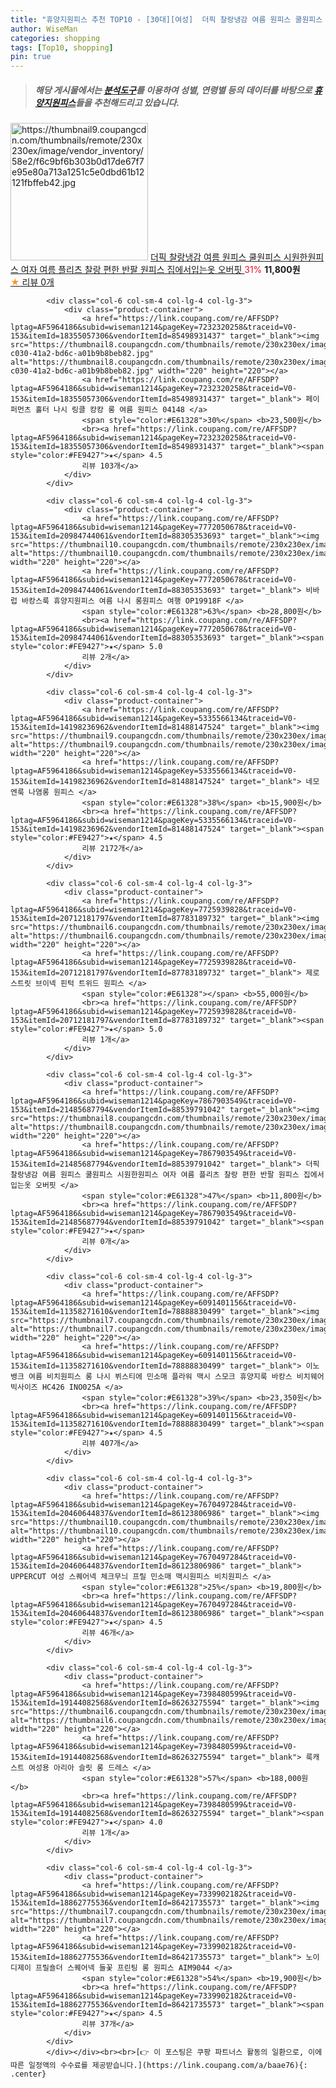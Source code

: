 ```yaml
---
title: "휴양지원피스 추천 TOP10 - [30대][여성]  더픽 찰랑냉감 여름 원피스 쿨원피스 시원한원피스 여자 여름 플리츠 찰랑 편한 반팔 원피스 집에서입는옷 오버핏 "
author: WiseMan
categories: shopping
tags: [Top10, shopping]
pin: true
---
```


> ##### 해당 게시물에서는 [**분석도구**](https://itemscout.io/)를 이용하여 **성별**, **연령별** 등의 데이터를 바탕으로 [**휴양지원피스**](https://link.coupang.com/a/baae76)들을 추천해드리고 있습니다.
<div class="container"><div class="row">
            <div class="col-6 col-sm-4 col-lg-4 col-lg-3">
                <div class="product-container">
                    <a href="https://link.coupang.com/re/AFFSDP?lptag=AF5964186&subid=wiseman1214&pageKey=7867903549&traceid=V0-153&itemId=21485687802&vendorItemId=88539791071" target="_blank"><img src="https://thumbnail9.coupangcdn.com/thumbnails/remote/230x230ex/image/vendor_inventory/58e2/f6c9bf6b303b0d17de67f7e95e80a713a1251c5e0dbd61b12121fbffeb42.jpg" alt="https://thumbnail9.coupangcdn.com/thumbnails/remote/230x230ex/image/vendor_inventory/58e2/f6c9bf6b303b0d17de67f7e95e80a713a1251c5e0dbd61b12121fbffeb42.jpg" width="220" height="220"></a>
                    <a href="https://link.coupang.com/re/AFFSDP?lptag=AF5964186&subid=wiseman1214&pageKey=7867903549&traceid=V0-153&itemId=21485687802&vendorItemId=88539791071" target="_blank"> 더픽 찰랑냉감 여름 원피스 쿨원피스 시원한원피스 여자 여름 플리츠 찰랑 편한 반팔 원피스 집에서입는옷 오버핏 </a>
                    <span style="color:#E61328">31%</span> <b>11,800원</b>
                    <br><a href="https://link.coupang.com/re/AFFSDP?lptag=AF5964186&subid=wiseman1214&pageKey=7867903549&traceid=V0-153&itemId=21485687802&vendorItemId=88539791071" target="_blank"><span style="color:#FE9427">★</span> 
                    리뷰 0개</a>
                </div>
            </div>
            
            <div class="col-6 col-sm-4 col-lg-4 col-lg-3">
                <div class="product-container">
                    <a href="https://link.coupang.com/re/AFFSDP?lptag=AF5964186&subid=wiseman1214&pageKey=7232320258&traceid=V0-153&itemId=18355057306&vendorItemId=85498931437" target="_blank"><img src="https://thumbnail8.coupangcdn.com/thumbnails/remote/230x230ex/image/retail/images/2023/03/30/10/2/f7f83ea2-c030-41a2-bd6c-a01b9b8beb82.jpg" alt="https://thumbnail8.coupangcdn.com/thumbnails/remote/230x230ex/image/retail/images/2023/03/30/10/2/f7f83ea2-c030-41a2-bd6c-a01b9b8beb82.jpg" width="220" height="220"></a>
                    <a href="https://link.coupang.com/re/AFFSDP?lptag=AF5964186&subid=wiseman1214&pageKey=7232320258&traceid=V0-153&itemId=18355057306&vendorItemId=85498931437" target="_blank"> 페이퍼먼츠 홀터 나시 링클 캉캉 롱 여름 원피스 04148 </a>
                    <span style="color:#E61328">30%</span> <b>23,500원</b>
                    <br><a href="https://link.coupang.com/re/AFFSDP?lptag=AF5964186&subid=wiseman1214&pageKey=7232320258&traceid=V0-153&itemId=18355057306&vendorItemId=85498931437" target="_blank"><span style="color:#FE9427">★</span> 4.5
                    리뷰 103개</a>
                </div>
            </div>
            
            <div class="col-6 col-sm-4 col-lg-4 col-lg-3">
                <div class="product-container">
                    <a href="https://link.coupang.com/re/AFFSDP?lptag=AF5964186&subid=wiseman1214&pageKey=7772050678&traceid=V0-153&itemId=20984744061&vendorItemId=88305353693" target="_blank"><img src="https://thumbnail10.coupangcdn.com/thumbnails/remote/230x230ex/image/vendor_inventory/693c/0582c390ffe04678881943e1fb4baef58c7c86f1f56e7e0f7b088246858e.jpg" alt="https://thumbnail10.coupangcdn.com/thumbnails/remote/230x230ex/image/vendor_inventory/693c/0582c390ffe04678881943e1fb4baef58c7c86f1f56e7e0f7b088246858e.jpg" width="220" height="220"></a>
                    <a href="https://link.coupang.com/re/AFFSDP?lptag=AF5964186&subid=wiseman1214&pageKey=7772050678&traceid=V0-153&itemId=20984744061&vendorItemId=88305353693" target="_blank"> 비바럽 바캉스룩 휴양지원피스 여름 나시 롱원피스 여행 OP19918F </a>
                    <span style="color:#E61328">63%</span> <b>28,800원</b>
                    <br><a href="https://link.coupang.com/re/AFFSDP?lptag=AF5964186&subid=wiseman1214&pageKey=7772050678&traceid=V0-153&itemId=20984744061&vendorItemId=88305353693" target="_blank"><span style="color:#FE9427">★</span> 5.0
                    리뷰 2개</a>
                </div>
            </div>
            
            <div class="col-6 col-sm-4 col-lg-4 col-lg-3">
                <div class="product-container">
                    <a href="https://link.coupang.com/re/AFFSDP?lptag=AF5964186&subid=wiseman1214&pageKey=5335566134&traceid=V0-153&itemId=14198236962&vendorItemId=81488147524" target="_blank"><img src="https://thumbnail9.coupangcdn.com/thumbnails/remote/230x230ex/image/vendor_inventory/5fb9/e986c221c07badfecf65d6a9bdd1aa250d45c9726a591dc538c4114a132e.jpg" alt="https://thumbnail9.coupangcdn.com/thumbnails/remote/230x230ex/image/vendor_inventory/5fb9/e986c221c07badfecf65d6a9bdd1aa250d45c9726a591dc538c4114a132e.jpg" width="220" height="220"></a>
                    <a href="https://link.coupang.com/re/AFFSDP?lptag=AF5964186&subid=wiseman1214&pageKey=5335566134&traceid=V0-153&itemId=14198236962&vendorItemId=81488147524" target="_blank"> 네모엔룩 나염롱 원피스 </a>
                    <span style="color:#E61328">38%</span> <b>15,900원</b>
                    <br><a href="https://link.coupang.com/re/AFFSDP?lptag=AF5964186&subid=wiseman1214&pageKey=5335566134&traceid=V0-153&itemId=14198236962&vendorItemId=81488147524" target="_blank"><span style="color:#FE9427">★</span> 4.5
                    리뷰 2172개</a>
                </div>
            </div>
            
            <div class="col-6 col-sm-4 col-lg-4 col-lg-3">
                <div class="product-container">
                    <a href="https://link.coupang.com/re/AFFSDP?lptag=AF5964186&subid=wiseman1214&pageKey=7725939828&traceid=V0-153&itemId=20712181797&vendorItemId=87783189732" target="_blank"><img src="https://thumbnail6.coupangcdn.com/thumbnails/remote/230x230ex/image/rs_quotation_api/0narlffl/3591065dadd54945872ecf2d6ca99058.jpg" alt="https://thumbnail6.coupangcdn.com/thumbnails/remote/230x230ex/image/rs_quotation_api/0narlffl/3591065dadd54945872ecf2d6ca99058.jpg" width="220" height="220"></a>
                    <a href="https://link.coupang.com/re/AFFSDP?lptag=AF5964186&subid=wiseman1214&pageKey=7725939828&traceid=V0-153&itemId=20712181797&vendorItemId=87783189732" target="_blank"> 제로스트릿 브이넥 핀턱 트위드 원피스 </a>
                    <span style="color:#E61328"></span> <b>55,000원</b>
                    <br><a href="https://link.coupang.com/re/AFFSDP?lptag=AF5964186&subid=wiseman1214&pageKey=7725939828&traceid=V0-153&itemId=20712181797&vendorItemId=87783189732" target="_blank"><span style="color:#FE9427">★</span> 5.0
                    리뷰 1개</a>
                </div>
            </div>
            
            <div class="col-6 col-sm-4 col-lg-4 col-lg-3">
                <div class="product-container">
                    <a href="https://link.coupang.com/re/AFFSDP?lptag=AF5964186&subid=wiseman1214&pageKey=7867903549&traceid=V0-153&itemId=21485687794&vendorItemId=88539791042" target="_blank"><img src="https://thumbnail8.coupangcdn.com/thumbnails/remote/230x230ex/image/vendor_inventory/5b11/5aba2a053472e771cddbe433564f8211c49b2ab9ab957da905a329d3f757.jpg" alt="https://thumbnail8.coupangcdn.com/thumbnails/remote/230x230ex/image/vendor_inventory/5b11/5aba2a053472e771cddbe433564f8211c49b2ab9ab957da905a329d3f757.jpg" width="220" height="220"></a>
                    <a href="https://link.coupang.com/re/AFFSDP?lptag=AF5964186&subid=wiseman1214&pageKey=7867903549&traceid=V0-153&itemId=21485687794&vendorItemId=88539791042" target="_blank"> 더픽 찰랑냉감 여름 원피스 쿨원피스 시원한원피스 여자 여름 플리츠 찰랑 편한 반팔 원피스 집에서입는옷 오버핏 </a>
                    <span style="color:#E61328">47%</span> <b>11,800원</b>
                    <br><a href="https://link.coupang.com/re/AFFSDP?lptag=AF5964186&subid=wiseman1214&pageKey=7867903549&traceid=V0-153&itemId=21485687794&vendorItemId=88539791042" target="_blank"><span style="color:#FE9427">★</span> 
                    리뷰 0개</a>
                </div>
            </div>
            
            <div class="col-6 col-sm-4 col-lg-4 col-lg-3">
                <div class="product-container">
                    <a href="https://link.coupang.com/re/AFFSDP?lptag=AF5964186&subid=wiseman1214&pageKey=6091401156&traceid=V0-153&itemId=11358271610&vendorItemId=78888830499" target="_blank"><img src="https://thumbnail7.coupangcdn.com/thumbnails/remote/230x230ex/image/vendor_inventory/9bba/af9e09c68f625f8b9cdb0d826edc1e43d368c02d9dbdff9febccab822312.jpg" alt="https://thumbnail7.coupangcdn.com/thumbnails/remote/230x230ex/image/vendor_inventory/9bba/af9e09c68f625f8b9cdb0d826edc1e43d368c02d9dbdff9febccab822312.jpg" width="220" height="220"></a>
                    <a href="https://link.coupang.com/re/AFFSDP?lptag=AF5964186&subid=wiseman1214&pageKey=6091401156&traceid=V0-153&itemId=11358271610&vendorItemId=78888830499" target="_blank"> 이노뱅크 여름 비치원피스 롱 나시 뷔스티에 민소매 플라워 맥시 스모크 휴양지룩 바캉스 비치웨어 빅사이즈 HC426 INO025A </a>
                    <span style="color:#E61328">39%</span> <b>23,350원</b>
                    <br><a href="https://link.coupang.com/re/AFFSDP?lptag=AF5964186&subid=wiseman1214&pageKey=6091401156&traceid=V0-153&itemId=11358271610&vendorItemId=78888830499" target="_blank"><span style="color:#FE9427">★</span> 4.5
                    리뷰 407개</a>
                </div>
            </div>
            
            <div class="col-6 col-sm-4 col-lg-4 col-lg-3">
                <div class="product-container">
                    <a href="https://link.coupang.com/re/AFFSDP?lptag=AF5964186&subid=wiseman1214&pageKey=7670497284&traceid=V0-153&itemId=20460644837&vendorItemId=86123806986" target="_blank"><img src="https://thumbnail10.coupangcdn.com/thumbnails/remote/230x230ex/image/vendor_inventory/a6f3/03cdbf0a721c63d1155a3ebf5dfe25282fac334e39bf7d72905865896ab0.jpg" alt="https://thumbnail10.coupangcdn.com/thumbnails/remote/230x230ex/image/vendor_inventory/a6f3/03cdbf0a721c63d1155a3ebf5dfe25282fac334e39bf7d72905865896ab0.jpg" width="220" height="220"></a>
                    <a href="https://link.coupang.com/re/AFFSDP?lptag=AF5964186&subid=wiseman1214&pageKey=7670497284&traceid=V0-153&itemId=20460644837&vendorItemId=86123806986" target="_blank"> UPPERCUT 여성 스퀘어넥 체크무늬 프릴 민소매 맥시원피스 비치원피스 </a>
                    <span style="color:#E61328">25%</span> <b>19,800원</b>
                    <br><a href="https://link.coupang.com/re/AFFSDP?lptag=AF5964186&subid=wiseman1214&pageKey=7670497284&traceid=V0-153&itemId=20460644837&vendorItemId=86123806986" target="_blank"><span style="color:#FE9427">★</span> 4.5
                    리뷰 46개</a>
                </div>
            </div>
            
            <div class="col-6 col-sm-4 col-lg-4 col-lg-3">
                <div class="product-container">
                    <a href="https://link.coupang.com/re/AFFSDP?lptag=AF5964186&subid=wiseman1214&pageKey=7398480599&traceid=V0-153&itemId=19144082568&vendorItemId=86263275594" target="_blank"><img src="https://thumbnail6.coupangcdn.com/thumbnails/remote/230x230ex/image/rs_quotation_api/ynqbnrae/129c497392284ea4a0fc91127f4f7614.jpg" alt="https://thumbnail6.coupangcdn.com/thumbnails/remote/230x230ex/image/rs_quotation_api/ynqbnrae/129c497392284ea4a0fc91127f4f7614.jpg" width="220" height="220"></a>
                    <a href="https://link.coupang.com/re/AFFSDP?lptag=AF5964186&subid=wiseman1214&pageKey=7398480599&traceid=V0-153&itemId=19144082568&vendorItemId=86263275594" target="_blank"> 룩캐스트 여성용 아리아 슬릿 롱 드레스 </a>
                    <span style="color:#E61328">57%</span> <b>188,000원</b>
                    <br><a href="https://link.coupang.com/re/AFFSDP?lptag=AF5964186&subid=wiseman1214&pageKey=7398480599&traceid=V0-153&itemId=19144082568&vendorItemId=86263275594" target="_blank"><span style="color:#FE9427">★</span> 4.0
                    리뷰 1개</a>
                </div>
            </div>
            
            <div class="col-6 col-sm-4 col-lg-4 col-lg-3">
                <div class="product-container">
                    <a href="https://link.coupang.com/re/AFFSDP?lptag=AF5964186&subid=wiseman1214&pageKey=7339902182&traceid=V0-153&itemId=18862775536&vendorItemId=86421735573" target="_blank"><img src="https://thumbnail7.coupangcdn.com/thumbnails/remote/230x230ex/image/vendor_inventory/dbc3/eb5411ba9ff22af37b8c1f2c9d62f464247ce679a56e463eadc36611a164.jpg" alt="https://thumbnail7.coupangcdn.com/thumbnails/remote/230x230ex/image/vendor_inventory/dbc3/eb5411ba9ff22af37b8c1f2c9d62f464247ce679a56e463eadc36611a164.jpg" width="220" height="220"></a>
                    <a href="https://link.coupang.com/re/AFFSDP?lptag=AF5964186&subid=wiseman1214&pageKey=7339902182&traceid=V0-153&itemId=18862775536&vendorItemId=86421735573" target="_blank"> 노이디제이 프릴숄더 스퀘어넥 들꽃 프린팅 롱 원피스 AIM9044 </a>
                    <span style="color:#E61328">54%</span> <b>19,900원</b>
                    <br><a href="https://link.coupang.com/re/AFFSDP?lptag=AF5964186&subid=wiseman1214&pageKey=7339902182&traceid=V0-153&itemId=18862775536&vendorItemId=86421735573" target="_blank"><span style="color:#FE9427">★</span> 4.5
                    리뷰 37개</a>
                </div>
            </div>
            </div></div><br><br>[👉 이 포스팅은 쿠팡 파트너스 활동의 일환으로, 이에 따른 일정액의 수수료를 제공받습니다.](https://link.coupang.com/a/baae76){: .center}